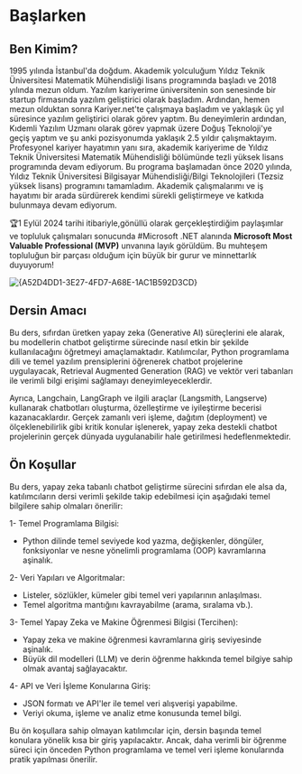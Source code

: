 # Başlarken
## Ben Kimim?
1995 yılında İstanbul'da doğdum. Akademik yolculuğum Yıldız Teknik Üniversitesi Matematik Mühendisliği lisans programında başladı ve 2018 yılında mezun oldum. Yazılım kariyerime üniversitenin son senesinde  bir startup firmasında yazılım geliştirici olarak başladım. Ardından, hemen mezun olduktan sonra Kariyer.net'te çalışmaya başladım ve yaklaşık üç yıl süresince yazılım geliştirici olarak görev yaptım. Bu deneyimlerin ardından, Kıdemli Yazılım Uzmanı olarak görev yapmak üzere Doğuş Teknoloji'ye geçiş yaptım ve şu anki pozisyonumda yaklaşık 2.5 yıldır çalışmaktayım. Profesyonel kariyer hayatımın yanı sıra, akademik kariyerime de Yıldız Teknik Üniversitesi Matematik Mühendisliği bölümünde tezli yüksek lisans programında devam ediyorum. Bu programa başlamadan önce 2020 yılında, Yıldız Teknik Üniversitesi Bilgisayar Mühendisliği/Bilgi Teknolojileri (Tezsiz yüksek lisans) programını tamamladım. Akademik çalışmalarımı ve iş hayatımı bir arada sürdürerek kendimi sürekli geliştirmeye ve katkıda bulunmaya devam ediyorum.

🏆1 Eylül 2024 tarihi itibariyle,gönüllü olarak gerçekleştirdiğim paylaşımlar ve topluluk çalışmaları sonucunda #Microsoft .NET alanında **Microsoft Most Valuable Professional (MVP)** unvanına layık görüldüm. Bu muhteşem topluluğun bir parçası olduğum için büyük bir gurur ve minnettarlık duyuyorum!

![{A52D4DD1-3E27-4FD7-A68E-1AC1B592D3CD}](https://github.com/user-attachments/assets/7f94d999-f78f-4d1b-a1d9-e14db7258c80)

## Dersin Amacı

Bu ders, sıfırdan üretken yapay zeka (Generative AI) süreçlerini ele alarak, bu modellerin chatbot geliştirme sürecinde nasıl etkin bir şekilde kullanılacağını öğretmeyi amaçlamaktadır. Katılımcılar, Python programlama dili ve temel yazılım prensiplerini öğrenerek chatbot projelerine uygulayacak, Retrieval Augmented Generation (RAG) ve vektör veri tabanları ile verimli bilgi erişimi sağlamayı deneyimleyeceklerdir.

Ayrıca, Langchain, LangGraph ve ilgili araçlar (Langsmith, Langserve) kullanarak chatbotları oluşturma, özelleştirme ve iyileştirme becerisi kazanacaklardır. Gerçek zamanlı veri işleme, dağıtım (deployment) ve ölçeklenebilirlik gibi kritik konular işlenerek, yapay zeka destekli chatbot projelerinin gerçek dünyada uygulanabilir hale getirilmesi hedeflenmektedir.

## Ön Koşullar

Bu ders, yapay zeka tabanlı chatbot geliştirme sürecini sıfırdan ele alsa da, katılımcıların dersi verimli şekilde takip edebilmesi için aşağıdaki temel bilgilere sahip olmaları önerilir:

1- Temel Programlama Bilgisi:

* Python dilinde temel seviyede kod yazma, değişkenler, döngüler, fonksiyonlar ve nesne yönelimli programlama (OOP) kavramlarına aşinalık.

2- Veri Yapıları ve Algoritmalar:
* Listeler, sözlükler, kümeler gibi temel veri yapılarının anlaşılması.
* Temel algoritma mantığını kavrayabilme (arama, sıralama vb.).

3- Temel Yapay Zeka ve Makine Öğrenmesi Bilgisi (Tercihen):

* Yapay zeka ve makine öğrenmesi kavramlarına giriş seviyesinde aşinalık.
* Büyük dil modelleri (LLM) ve derin öğrenme hakkında temel bilgiye sahip olmak avantaj sağlayacaktır.

4- API ve Veri İşleme Konularına Giriş:

* JSON formatı ve API'ler ile temel veri alışverişi yapabilme.
* Veriyi okuma, işleme ve analiz etme konusunda temel bilgi.

Bu ön koşullara sahip olmayan katılımcılar için, dersin başında temel konulara yönelik kısa bir giriş yapılacaktır. Ancak, daha verimli bir öğrenme süreci için önceden Python programlama ve temel veri işleme konularında pratik yapılması önerilir.